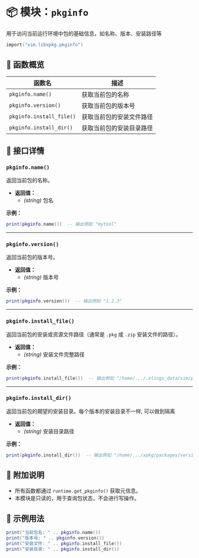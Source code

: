 # 📦 模块：`pkginfo`

用于访问当前运行环境中包的基础信息，如名称、版本、安装路径等

```lua
import("xim.libxpkg.pkginfo")
```

## 📑 函数概览

| 函数名 | 描述 |
|--------|------|
| `pkginfo.name()` | 获取当前包的名称 |
| `pkginfo.version()` | 获取当前包的版本号 |
| `pkginfo.install_file()` | 获取当前包的安装文件路径 |
| `pkginfo.install_dir()` | 获取当前包的安装目录路径 |

## 🧩 接口详情

### `pkginfo.name()`

返回当前包的名称。

- **返回值：**
  - *(string)* 包名

**示例：**
```lua
print(pkginfo.name())  -- 输出例如 "mytool"
```

---

### `pkginfo.version()`

返回当前包的版本号。

- **返回值：**
  - *(string)* 版本号

**示例：**
```lua
print(pkginfo.version())  -- 输出例如 "1.2.3"
```

---

### `pkginfo.install_file()`

返回当前包的安装或资源文件路径（通常是 `.pkg` 或 `.zip` 安装文件的路径）。

- **返回值：**
  - *(string)* 安装文件完整路径

**示例：**
```lua
print(pkginfo.install_file())  -- 输出例如 "/home/.../.xlings_data/xim/pkgname.zip"
```

---

### `pkginfo.install_dir()`

返回当前包的期望的安装目录。每个版本的安装目录不一样, 可以做到隔离

- **返回值：**
  - *(string)* 安装目录路径

**示例：**
```lua
print(pkginfo.install_dir())  -- 输出例如 "/home/.../xpkg/packages/version"
```


## 🔧 附加说明

- 所有函数都通过 `runtime.get_pkginfo()` 获取元信息。
- 本模块是只读的，用于查询包状态，不会进行写操作。


## 📌 示例用法

```lua
print("当前包名: " .. pkginfo.name())
print("版本号: " .. pkginfo.version())
print("安装文件: " .. pkginfo.install_file())
print("安装目录: " .. pkginfo.install_dir())
```